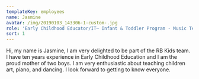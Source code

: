 ```yaml
---
templateKey: employees
name: Jasmine
avatar: /img/20190103_143306-1-custom-.jpg
role: 'Early Childhood Educator/IT– Infant & Toddler Program - Music Teacher '
sort: 1
---
```

Hi, my name is Jasmine, I am very delighted to be part of the RB Kids team. I have ten years experience in Early Childhood Education and I am the proud mother of two boys. I am very enthusiastic about teaching children art, piano, and dancing. I look forward to getting to know everyone.

